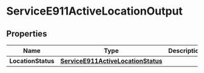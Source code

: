 

# ServiceE911ActiveLocationOutput


## Properties

| Name | Type | Description | Notes |
|------------ | ------------- | ------------- | -------------|
|**LocationStatus** | [**ServiceE911ActiveLocationStatus**](ServiceE911ActiveLocationStatus.md) |  |  [optional] |



